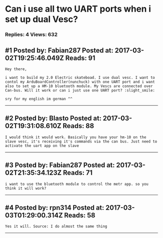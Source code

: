 # Can i use all two UART ports when i set up dual Vesc?

### Replies: 4 Views: 632

## \#1 Posted by: Fabian287 Posted at: 2017-03-02T19:25:46.049Z Reads: 91

```
Hey there,

i want to build my 2.0 Electric skateboad. I use dual vesc. I want to contol my ArduBoardController(nunchuck) with one UART port and i want also to set up a HM-10 bluetooth module. My Vescs are connected over Can-bus. Will it work or can i just use one UART port? :slight_smile:

sry for my english im german ^^
```

---
## \#2 Posted by: Blasto Posted at: 2017-03-02T19:31:08.610Z Reads: 88

```
I would think it would work. Basically you have your hm-10 on the slave vesc, it's receiving it's commands via the can bus. Just need to activate the uart app on the slave
```

---
## \#3 Posted by: Fabian287 Posted at: 2017-03-02T21:35:34.123Z Reads: 71

```
i want to use the bluetooth module to control the metr app. so you think it will work?
```

---
## \#4 Posted by: rpn314 Posted at: 2017-03-03T01:29:00.314Z Reads: 58

```
Yes it will. Source: I do almost the same thing
```

---

